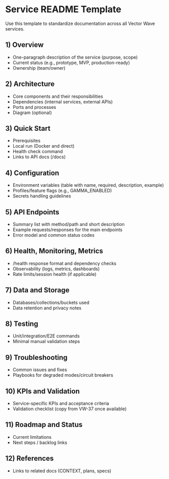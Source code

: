 # Service README Template

Use this template to standardize documentation across all Vector Wave services.

## 1) Overview
- One-paragraph description of the service (purpose, scope)
- Current status (e.g., prototype, MVP, production-ready)
- Ownership (team/owner)

## 2) Architecture
- Core components and their responsibilities
- Dependencies (internal services, external APIs)
- Ports and processes
- Diagram (optional)

## 3) Quick Start
- Prerequisites
- Local run (Docker and direct)
- Health check command
- Links to API docs (/docs)

## 4) Configuration
- Environment variables (table with name, required, description, example)
- Profiles/feature flags (e.g., GAMMA_ENABLED)
- Secrets handling guidelines

## 5) API Endpoints
- Summary list with method/path and short description
- Example requests/responses for the main endpoints
- Error model and common status codes

## 6) Health, Monitoring, Metrics
- /health response format and dependency checks
- Observability (logs, metrics, dashboards)
- Rate limits/session health (if applicable)

## 7) Data and Storage
- Databases/collections/buckets used
- Data retention and privacy notes

## 8) Testing
- Unit/integration/E2E commands
- Minimal manual validation steps

## 9) Troubleshooting
- Common issues and fixes
- Playbooks for degraded modes/circuit breakers

## 10) KPIs and Validation
- Service-specific KPIs and acceptance criteria
- Validation checklist (copy from VW-37 once available)

## 11) Roadmap and Status
- Current limitations
- Next steps / backlog links

## 12) References
- Links to related docs (CONTEXT, plans, specs)
